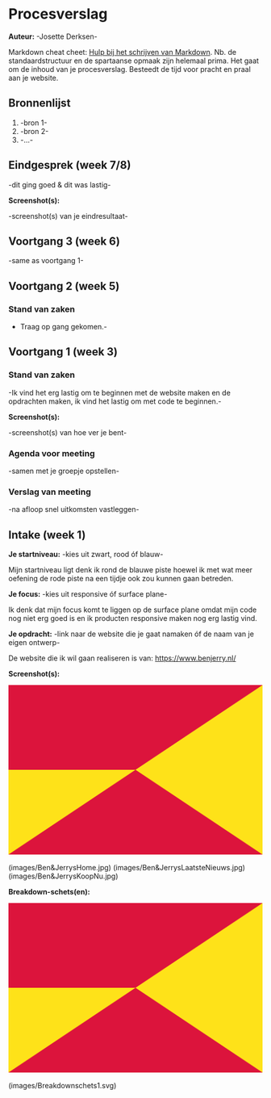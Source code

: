 # Procesverslag
**Auteur:** -Josette Derksen-

Markdown cheat cheet: [Hulp bij het schrijven van Markdown](https://github.com/adam-p/markdown-here/wiki/Markdown-Cheatsheet). Nb. de standaardstructuur en de spartaanse opmaak zijn helemaal prima. Het gaat om de inhoud van je procesverslag. Besteedt de tijd voor pracht en praal aan je website.



## Bronnenlijst
1. -bron 1-
2. -bron 2-
3. -...-



## Eindgesprek (week 7/8)

-dit ging goed & dit was lastig-

**Screenshot(s):**

-screenshot(s) van je eindresultaat-



## Voortgang 3 (week 6)

-same as voortgang 1-



## Voortgang 2 (week 5)

### Stand van zaken

- Traag op gang gekomen.-



## Voortgang 1 (week 3)

### Stand van zaken

-Ik vind het erg lastig om te beginnen met de website maken en de opdrachten maken, ik vind het lastig om met code te beginnen.-

**Screenshot(s):**

-screenshot(s) van hoe ver je bent-

### Agenda voor meeting

-samen met je groepje opstellen-

### Verslag van meeting

-na afloop snel uitkomsten vastleggen-



## Intake (week 1)

**Je startniveau:** -kies uit zwart, rood óf blauw-

Mijn startniveau ligt denk ik rond de blauwe piste hoewel ik met wat meer oefening de rode piste na een tijdje ook zou kunnen gaan betreden.

**Je focus:** -kies uit responsive óf surface plane-

Ik denk dat mijn focus komt te liggen op de surface plane omdat mijn code nog niet erg goed is en ik producten responsive maken nog erg lastig vind. 

**Je opdracht:** -link naar de website die je gaat namaken óf de naam van je eigen ontwerp-

De website die ik wil gaan realiseren is van: https://www.benjerry.nl/

**Screenshot(s):**

![screenshot(s) die een goed beeld geven van de website die je gaat maken](images/dummy-image.svg)

(images/Ben&JerrysHome.jpg)
(images/Ben&JerrysLaatsteNieuws.jpg)
(images/Ben&JerrysKoopNu.jpg)

**Breakdown-schets(en):**

![-voorlopige breakdownschets(en) van een of beide pagina's van de site die je gaat maken-](images/dummy-image.svg)

(images/Breakdownschets1.svg)

